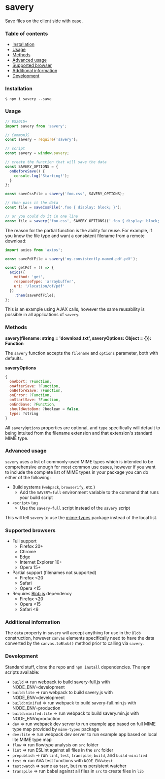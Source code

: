 # savery

Save files on the client side with ease.

### Table of contents
* [Installation](#installation)
* [Usage](#usage)
* [Methods](#methods)
* [Advanced usage](#advanged-usage)
* [Supported browser](#supported-browsers)
* [Additional information](#additional-information)
* [Development](#development)

### Installation

```
$ npm i savery --save
```

### Usage

```javascript
// ES2015+
import savery from 'savery';

// CommonJS
const savery = require('savery');

// script
const savery = window.savery;

// create the function that will save the data
const SAVERY_OPTIONS = {
  onBeforeSave() {
    console.log('Starting!');
  }  
};

const saveCssFile = savery('foo.css', SAVERY_OPTIONS);

// then pass it the data
const file = saveCssFile('.foo { display: block; }');

// or you could do it in one line
const file = savery('foo.css', SAVERY_OPTIONS)('.foo { display: block; }');
```

The reason for the partial function is the ability for reuse. For example, if you know the file type and want a consistent filename from a remote download:

```javascript
import axios from 'axios';

const savePdfFile = savery('my-consistently-named-pdf.pdf');

const getPdf = () => {
  axios({
    method: 'get',
    responseType: 'arraybuffer',
    uri: '/location/of/pdf'
  })
    .then(savePdfFile);
};
```

This is an example using AJAX calls, however the same reusability is possible in all applications of `savery`.

### Methods

**savery(filename: string = 'download.txt', saveryOptions: Object = {}): Function**

The `savery` function accepts the `filename` and `options` parameter, both with defaults. 

**saveryOptions**
```javascript
{
  onAbort: ?Function,
  onAfterSave: ?Function,
  onBeforeSave: ?Function,
  onError: ?Function,
  onStartSave: ?Function,
  onEndSave: ?Function,
  shouldAutoBom: ?boolean = false,
  type: ?string
}
```

All `saveryOptions` properties are optional, and `type` specifically will default to being intuited from the filename extension and that extension's standard MIME type.

### Advanced usage

`savery` uses a list of commonly-used MIME types which is intended to be comprehensive enough for most common use cases, however if you want to include the complete list of MIME types in your package you can do either of the following:

* Build systems (`webpack`, `browserify`, etc.)
  * Add the `SAVERY=full` environment variable to the command that runs your build script
* `<script>` tag
  * Use the `savery-full` script instead of the `savery` script
  
This will tell `savery` to use the [mime-types](https://github.com/jshttp/mime-types) package instead of the local list. 

### Supported browsers

* Full support
  * Firefox 20+
  * Chrome
  * Edge
  * Internet Explorer 10+
  * Opera 15+
* Partial support (filenames not supported)
  * Firefox <20
  * Safari
  * Opera <15
* Requires [Blob.js](https://github.com/eligrey/Blob.js) dependency
  * Firefox <20
  * Opera <15
  * Safari <6

### Additional information

The `data` property in `savery` will accept anything for use in the `Blob` construction, however `canvas` elements specifically need to have the data converted by the `canvas.toBlob()` method prior to calling via `savery`.

### Development

Standard stuff, clone the repo and `npm install` dependencies. The npm scripts available:
* `build` => run webpack to build savery-full.js with NODE_ENV=development
* `build:lite` => run webpack to build savery.js with NODE_ENV=development
* `build:minifed` => run webpack to build savery-full.min.js with NODE_ENV=production
* `build:minifed:lite` => run webpack to build savery.min.js with NODE_ENV=production
* `dev` => run webpack dev server to run example app based on full MIME type map provided by `mime-types` package
* `dev:lite` => run webpack dev server to run example app based on local lite MIME type map
* `flow` => run flowtype analysis on `src` folder
* `lint` => run ESLint against all files in the `src` folder
* `prepublish` => run `lint`, `test`, `transpile`, `build`, and `build-minified`
* `test` => run AVA test functions with `NODE_ENV=test`
* `test:watch` => same as `test`, but runs persistent watcher
* `transpile` => run babel against all files in `src` to create files in `lib`
